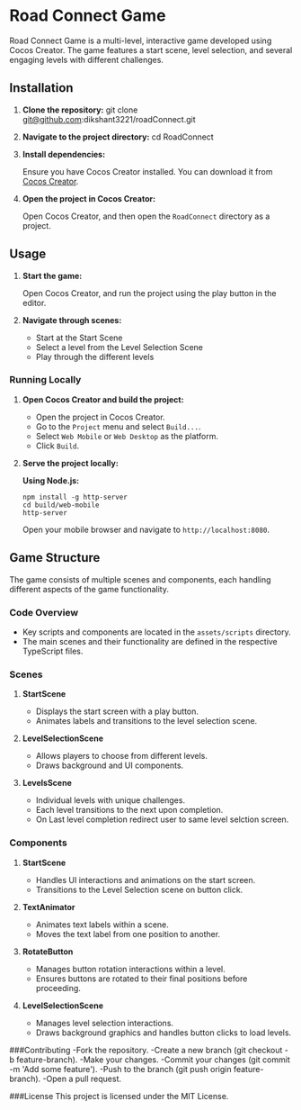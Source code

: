 # Road Connect Game

Road Connect Game is a multi-level, interactive game developed using Cocos Creator. The game features a start scene, level selection, and several engaging levels with different challenges.

## Installation

1. **Clone the repository:**
	git clone git@github.com:dikshant3221/roadConnect.git
 

2. **Navigate to the project directory:**
    cd RoadConnect

3. **Install dependencies:**

    Ensure you have Cocos Creator installed. You can download it from [Cocos Creator](https://www.cocos.com/en/creator).

4. **Open the project in Cocos Creator:**

    Open Cocos Creator, and then open the `RoadConnect` directory as a project.

## Usage

1. **Start the game:**

    Open Cocos Creator, and run the project using the play button in the editor.

2. **Navigate through scenes:**

    - Start at the Start Scene
    - Select a level from the Level Selection Scene
    - Play through the different levels
	
### Running Locally

1. **Open Cocos Creator and build the project:**
    - Open the project in Cocos Creator.
    - Go to the `Project` menu and select `Build...`.
    - Select `Web Mobile` or `Web Desktop` as the platform.
    - Click `Build`.

2. **Serve the project locally:**

    **Using Node.js:**
    ```
    npm install -g http-server
    cd build/web-mobile
    http-server
    ```
    Open your mobile browser and navigate to `http://localhost:8080`.


## Game Structure

The game consists of multiple scenes and components, each handling different aspects of the game functionality.

### Code Overview

- Key scripts and components are located in the `assets/scripts` directory.
- The main scenes and their functionality are defined in the respective TypeScript files.

### Scenes

1. **StartScene**
    - Displays the start screen with a play button.
    - Animates labels and transitions to the level selection scene.

2. **LevelSelectionScene**
    - Allows players to choose from different levels.
    - Draws background and UI components.

3. **LevelsScene**
    - Individual levels with unique challenges.
    - Each level transitions to the next upon completion.
	- On Last level completion redirect user to same level selction screen.

### Components

1. **StartScene**
    - Handles UI interactions and animations on the start screen.
    - Transitions to the Level Selection scene on button click.

2. **TextAnimator**
    - Animates text labels within a scene.
    - Moves the text label from one position to another.

3. **RotateButton**
    - Manages button rotation interactions within a level.
    - Ensures buttons are rotated to their final positions before proceeding.

4. **LevelSelectionScene**
    - Manages level selection interactions.
    - Draws background graphics and handles button clicks to load levels.
	
###Contributing
	-Fork the repository.
	-Create a new branch (git checkout -b feature-branch).
	-Make your changes.
	-Commit your changes (git commit -m 'Add some feature').
	-Push to the branch (git push origin feature-branch).
	-Open a pull request.
	
###License
This project is licensed under the MIT License.